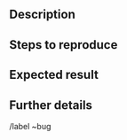 ## Description

<!-- Describe what the problem is -->

## Steps to reproduce

<!-- Add an ordered list of action to reproduce the problem; provide any important prerequisites (e.g. "in incognito mode")

## Actual result

<!-- What was the actual behavior -->

## Expected result

<!-- What was the expected behavior -->

## Further details

<!-- Any additional info that may help locating the bug or provides useful context -->

<!-- Do not edit below this line -->

/label ~bug